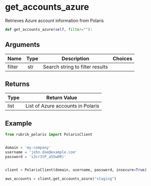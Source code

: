 # get_accounts_azure

Retrieves Azure account information from Polaris

```py
def get_accounts_azure(self, filter=""):
```

## Arguments

| Name        | Type | Description                                                                 | Choices |
|-------------|------|-----------------------------------------------------------------------------|---------|
| filter  | str | Search string to filter results |  |


## Returns

| Type | Return Value                                                                                  |
|------|-----------------------------------------------------------------------------------------------|
| list | List of Azure accounts in Polaris |



## Example

```py
from rubrik_polaris import PolarisClient


domain = 'my-company'
username = 'john.doe@example.com'
password = 's3cr3tP_a55w0R)'


client = PolarisClient(domain, username, password, insecure=True)

aws_accounts = client.get_accounts_azure("staging")

```

